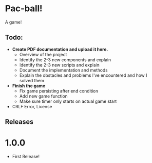 # Pac-ball!

A game!

## Todo:

* **Create PDF documentation and upload it here.**
  - Overview of the project
  - Identify the 2-3 new components and explain
  - Identify the 2-3 new scripts and explain
  - Document the implementation and methods
  - Explain the obstacles and problems I've encountered and how I solved them
* **Finish the game**
  - Fix game persisting after end condition
  - Add new game function
  - Make sure timer only starts on actual game start
* CRLF Error, License

## Releases

# 1.0.0
* First Release!